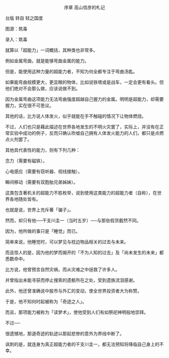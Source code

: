 <p align="center">序章 高山信彦的札记</p>

台版 转自 轻之国度

图源：筑毒

录入：筑毒

就算以「超能力」一词概括，其种类也非常多。

例如金属弯曲，就是能够弯曲金属的能力。

但是，能使用这种力量的超能力者，不知为何全都专注于弯曲汤匙。

如果能弯曲规模更大，更显眼的物体，比如说铁塔或是战车，一定会更有看头。但他们绝对不会那么做，应该说做不到。

因为金属弯曲这项能力无法弯曲强度超越自己握力的金属。明明是超能力，却需要握力，实在很不可思议。

其他的话，比方说人体发火，似乎就能在手不触碰的情况下让物体燃烧。

不过，人们也只是藉此描述在世界各地发生的不明火灾罢了，实际上，并没有在正常实验中成功的例子，反而只确认吹嘘自己拥有人体发火能力的人们，都只是点燃点火剂罢了。

其他具代表性的能力，则有下列几种：

念力（需要有磁铁）。

心电感应（需要有窃听器、视线接触）。

瞬间移动（需要有双胞胎兄弟姊妹）。

这类包含著机关的超能力不胜枚举，说到使用这类能力的超能力者（自称），在世界各地随处皆有。

也就是说，世界上充斥著「骗子」。

然而，却只有他──干支川圭一（当时五岁）──与那些假货截然不同。

因为，他所做的事只是「睡觉」而已。

简单来说，他睡觉时，可以梦见与枕边物品相关的过去与未来。

而且惊人的是，因为他的梦而揭开的「不为人知的过去」及「尚未发生的未来」都悉数命中。

比方说，他曾预言自然灾祸，而从灾难之中拯救了许多人。

并曾指出未能寻获而停止搜索的遗骸所在之处，受到遗族流泪感谢。

此外，他还曾准确说中股市与外汇的变动，使全世界投资者大为称赞。

于是，他不知何时起被称为「奇迹之人」。

而且，那项能力被称为「读梦术」，使他受到人们有如祭祀神明般地崇拜。

不过──

很遗憾地，那道奇迹的轨迹以那起悲惨的意外为界线中断了。

讽刺的是，就连身为真正超能力者的干支川圭一，都无法预知将降临自己身上的不幸。

